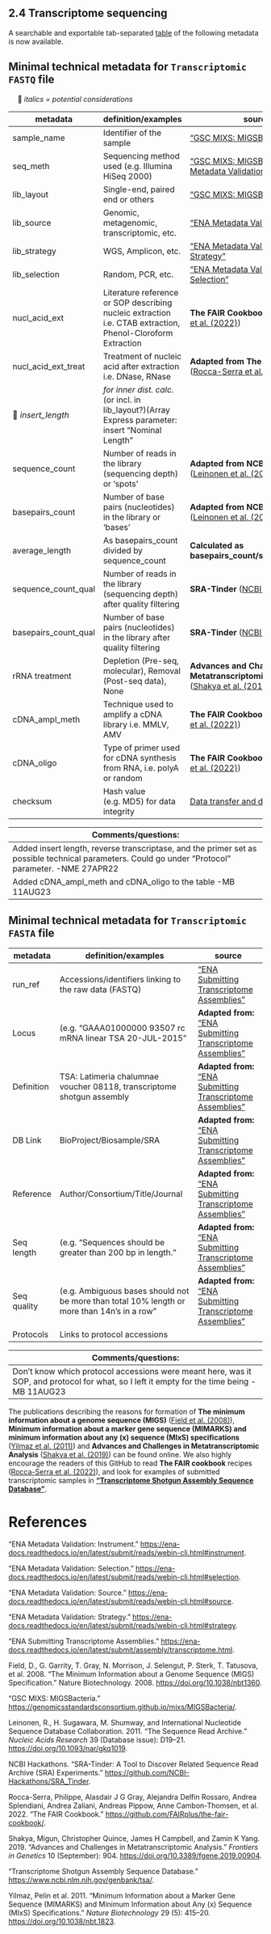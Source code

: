 ## 2.4 Transcriptome sequencing

A searchable and exportable tab-separated
[table](Transcriptome_Technical_Metadata.tsv) of the following metadata
is now available.

## Minimal technical metadata for `Transcriptomic FASTQ` file

  🔹 *italics = potential considerations*

| **metadata**         | **definition/examples**                                                                                     | **source**                                                                                                                                                                                                              |
|------------------|------------------------------------|------------------|
| sample_name          | Identifier of the sample                                                                                    | [“GSC MIXS: MIGSBacteria”](https://genomicsstandardsconsortium.github.io/mixs/MIGSBacteria/)                                                                                                                            |
| seq_meth             | Sequencing method used (e.g. Illumina HiSeq 2000)                                                           | [“GSC MIXS: MIGSBacteria”](https://genomicsstandardsconsortium.github.io/mixs/MIGSBacteria/), [“ENA Metadata Validation: Instrument”](https://ena-docs.readthedocs.io/en/latest/submit/reads/webin-cli.html#instrument) |
| lib_layout           | Single-end, paired end or others                                                                            | [“GSC MIXS: MIGSBacteria”](https://genomicsstandardsconsortium.github.io/mixs/MIGSBacteria/)                                                                                                                            |
| lib_source           | Genomic, metagenomic, transcriptomic, etc.                                                                  | [“ENA Metadata Validation: Source”](https://ena-docs.readthedocs.io/en/latest/submit/reads/webin-cli.html#source)                                                                                                       |
| lib_strategy         | WGS, Amplicon, etc.                                                                                         | [“ENA Metadata Validation: Strategy”](https://ena-docs.readthedocs.io/en/latest/submit/reads/webin-cli.html#strategy)                                                                                                   |
| lib_selection        | Random, PCR, etc.                                                                                           | [“ENA Metadata Validation: Selection”](https://ena-docs.readthedocs.io/en/latest/submit/reads/webin-cli.html#selection)                                                                                                 |
| nucl_acid_ext        | Literature reference or SOP describing nucleic extraction i.e. CTAB extraction, Phenol-Cloroform Extraction | **The FAIR Cookbook** ([Rocca-Serra et al. (2022)](https://github.com/FAIRplus/the-fair-cookbook/))                                                                                                                     |
| nucl_acid_ext_treat  | Treatment of nucleic acid after extraction i.e. DNase, RNase                                                | **Adapted from The FAIR Cookbook** ([Rocca-Serra et al. (2022)](https://github.com/FAIRplus/the-fair-cookbook/))                                                                                                        |
| 🔹 *insert_length*   | *for inner dist. calc.* (or incl. in lib_layout?)(Array Express parameter: insert “Nominal Length”          |                                                                                                                                                                                                                         |
| sequence_count       | Number of reads in the library (sequencing depth) or ‘spots’                                                | **Adapted from NCBI-SRA** ([Leinonen et al. (2011)](https://www.ncbi.nlm.nih.gov/pmc/articles/PMC3013647/))                                                                                                             |
| basepairs_count      | Number of base pairs (nucleotides) in the library or ‘bases’                                                | **Adapted from NCBI-SRA** ([Leinonen et al. (2011)](https://www.ncbi.nlm.nih.gov/pmc/articles/PMC3013647/))                                                                                                             |
| average_length       | As basepairs_count divided by sequence_count                                                                | **Calculated as basepairs_count/sequence_count**                                                                                                                                                                        |
| sequence_count_qual  | Number of reads in the library (sequencing depth) after quality filtering                                   | **SRA-Tinder** ([NCBI Hackathons](https://github.com/NCBI-Hackathons/SRA_Tinder))                                                                                                                                       |
| basepairs_count_qual | Number of base pairs (nucleotides) in the library after quality filtering                                   | **SRA-Tinder** ([NCBI Hackathons](https://github.com/NCBI-Hackathons/SRA_Tinder))                                                                                                                                       |
| rRNA treatment       | Depletion (Pre-seq, molecular), Removal (Post-seq data), None                                               | **Advances and Challenges in Metatranscriptomic Analysis** ([Shakya et al. (2019)](https://doi.org/10.3389/fgene.2019.00904))                                                                                           |
| cDNA_ampl_meth       | Technique used to amplify a cDNA library i.e. MMLV, AMV                                                     | **The FAIR Cookbook** ([Rocca-Serra et al. (2022)](https://github.com/FAIRplus/the-fair-cookbook/))                                                                                                                     |
| cDNA_oligo           | Type of primer used for cDNA synthesis from RNA, i.e. polyA or random                                       | **The FAIR Cookbook** ([Rocca-Serra et al. (2022)](https://github.com/FAIRplus/the-fair-cookbook/))                                                                                                                     |
| checksum             | Hash value (e.g. MD5) for data integrity                                                                    | [Data transfer and data integrity](Data_Transfer_Data_Integrity.md)                                                                                                                                                     |

| Comments/questions:                                                                                                                                |
|------------------------------------------------------------------------|
| Added insert length, reverse transcriptase, and the primer set as possible technical parameters. Could go under “Protocol” parameter. -NME 27APR22 |
| Added cDNA_ampl_meth and cDNA_oligo to the table -MB 11AUG23                                                                                       |

## Minimal technical metadata for `Transcriptomic FASTA` file

| **metadata** | **definition/examples**                                                                     | **source**                                                                                                                                  |
|------------------|------------------------------------|------------------|
| run_ref      | Accessions/identifiers linking to the raw data (FASTQ)                                      | [“ENA Submitting Transcriptome Assemblies”](https://ena-docs.readthedocs.io/en/latest/submit/assembly/transcriptome.html)                   |
| Locus        | (e.g. “GAAA01000000 93507 rc mRNA linear TSA 20-JUL-2015”                                   | **Adapted from:** [“ENA Submitting Transcriptome Assemblies”](https://ena-docs.readthedocs.io/en/latest/submit/assembly/transcriptome.html) |
| Definition   | TSA: Latimeria chalumnae voucher 08118, transcriptome shotgun assembly                      | **Adapted from:** [“ENA Submitting Transcriptome Assemblies”](https://ena-docs.readthedocs.io/en/latest/submit/assembly/transcriptome.html) |
| DB Link      | BioProject/Biosample/SRA                                                                    | **Adapted from:** [“ENA Submitting Transcriptome Assemblies”](https://ena-docs.readthedocs.io/en/latest/submit/assembly/transcriptome.html) |
| Reference    | Author/Consortium/Title/Journal                                                             | **Adapted from:** [“ENA Submitting Transcriptome Assemblies”](https://ena-docs.readthedocs.io/en/latest/submit/assembly/transcriptome.html) |
| Seq length   | (e.g. “Sequences should be greater than 200 bp in length.”                                  | **Adapted from:** [“ENA Submitting Transcriptome Assemblies”](https://ena-docs.readthedocs.io/en/latest/submit/assembly/transcriptome.html) |
| Seq quality  | (e.g. Ambiguous bases should not be more than total 10% length or more than 14n’s in a row” | **Adapted from:** [“ENA Submitting Transcriptome Assemblies”](https://ena-docs.readthedocs.io/en/latest/submit/assembly/transcriptome.html) |
| Protocols    | Links to protocol accessions                                                                |                                                                                                                                             |

| Comments/questions:                                                                                                                        |
|------------------------------------------------------------------------|
| Don’t know which protocol accessions were meant here, was it SOP, and protocol for what, so I left it empty for the time being -MB 11AUG23 |

The publications describing the reasons for formation of **The minimum
information about a genome sequence (MIGS)** ([Field et al.
(2008)](https://doi.org/10.1038/nbt1360)), **Minimum information about a
marker gene sequence (MIMARKS) and minimum information about any (x)
sequence (MIxS) specifications** ([Yilmaz et al.
(2011)](https://doi.org/10.1038/nbt.1823)) and **Advances and Challenges
in Metatranscriptomic Analysis** ([Shakya et al.
(2019)](https://doi.org/10.3389/fgene.2019.00904)) can be found online.
We also highly encourage the readers of this GitHub to read **The FAIR
cookbook** recipes ([Rocca-Serra et al.
(2022)](https://github.com/FAIRplus/the-fair-cookbook/)), and look for
examples of submitted transcriptomic samples in [**“Transcriptome
Shotgun Assembly Sequence
Database”**](https://www.ncbi.nlm.nih.gov/genbank/tsa/).

# References

“ENA Metadata Validation: Instrument.”
<https://ena-docs.readthedocs.io/en/latest/submit/reads/webin-cli.html#instrument>.

“ENA Metadata Validation: Selection.”
<https://ena-docs.readthedocs.io/en/latest/submit/reads/webin-cli.html#selection>.

“ENA Metadata Validation: Source.”
<https://ena-docs.readthedocs.io/en/latest/submit/reads/webin-cli.html#source>.

“ENA Metadata Validation: Strategy.”
<https://ena-docs.readthedocs.io/en/latest/submit/reads/webin-cli.html#strategy>.

“ENA Submitting Transcriptome Assemblies.”
<https://ena-docs.readthedocs.io/en/latest/submit/assembly/transcriptome.html>.

Field, D., G. Garrity, T. Gray, N. Morrison, J. Selengut, P. Sterk, T.
Tatusova, et al. 2008. “The Minimum Information about a Genome Sequence
(MIGS) Specification.” Nature Biotechnology. 2008.
<https://doi.org/10.1038/nbt1360>.

“GSC MIXS: MIGSBacteria.”
<https://genomicsstandardsconsortium.github.io/mixs/MIGSBacteria/>.

Leinonen, R., H. Sugawara, M. Shumway, and International Nucleotide
Sequence Database Collaboration. 2011. “The Sequence Read Archive.”
*Nucleic Acids Research* 39 (Database issue): D19–21.
<https://doi.org/10.1093/nar/gkq1019>.

NCBI Hackathons. “<span class="nocase">SRA-Tinder: A Tool to Discover
Related Sequence Read Archive (SRA) Experiments</span>.”
<https://github.com/NCBI-Hackathons/SRA_Tinder>.

Rocca-Serra, Philippe, Alasdair J G Gray, Alejandra Delfin Rossaro,
Andrea Splendiani, Andrea Zaliani, Andreas Pippow, Anne Cambon-Thomsen,
et al. 2022. “The FAIR Cookbook.”
<https://github.com/FAIRplus/the-fair-cookbook/>.

Shakya, Migun, Christopher Quince, James H Campbell, and Zamin K Yang.
2019. “Advances and Challenges in Metatranscriptomic Analysis.”
*Frontiers in Genetics* 10 (September): 904.
<https://doi.org/10.3389/fgene.2019.00904>.

“Transcriptome Shotgun Assembly Sequence Database.”
<https://www.ncbi.nlm.nih.gov/genbank/tsa/>.

Yilmaz, Pelin et al. 2011. “Minimum Information about a Marker Gene
Sequence (MIMARKS) and Minimum Information about Any (x) Sequence (MIxS)
Specifications.” *Nature Biotechnology* 29 (5): 415–20.
<https://doi.org/10.1038/nbt.1823>.
